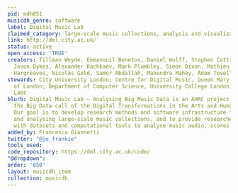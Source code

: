 ```yaml
---
pid: mdh051
musicdh_genre: software
label: Digital Music Lab
claimed_category: large-scale music collections, analysis and visualization
link: http://dml.city.ac.uk/
status: active
open_access: 'TRUE'
creators: Tillman Weyde, Emmanouil Benetos, Daniel Wolff, Stephen Cottrell, Dan Tidhar,
  Jason Dykes, Alexander Kachkaev, Mark Plumbley, Simon Dixon, Mathieu Barthet, Steven
  Hargreaves, Nicolas Gold, Samer Abdallah, Mahendra Mahey, Adam Tovell
stewards: City University London; Centre for Digital Music, Queen Mary University
  of London; Department of Computer Science, University College London; British Library
  Labs
blurb: Digital Music Lab – Analysing Big Music Data is an AHRC project funded under
  the Big Data call of the Digital Transformations in the Arts and Humanities Theme.
  Our goal is to develop research methods and software infrastructure for exploring
  and analysing large-scale music collections, and to provide researchers and users
  with datasets and computational tools to analyse music audio, scores and metadata.
added_by: Francesca Giannetti
twitter: "@jo_frankie"
tools_used: 
code_repository: https://dml.city.ac.uk/code/
"@dropdown": 
order: '050'
layout: musicdh_item
collection: musicdh
---
```

